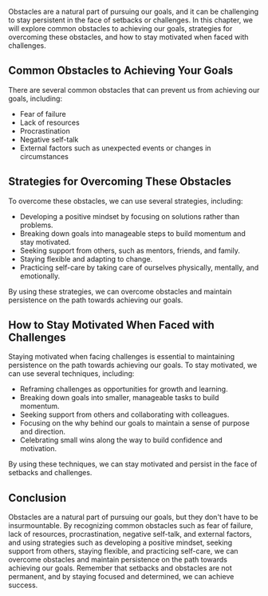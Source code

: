 
Obstacles are a natural part of pursuing our goals, and it can be challenging to stay persistent in the face of setbacks or challenges. In this chapter, we will explore common obstacles to achieving our goals, strategies for overcoming these obstacles, and how to stay motivated when faced with challenges.

Common Obstacles to Achieving Your Goals
----------------------------------------

There are several common obstacles that can prevent us from achieving our goals, including:

* Fear of failure
* Lack of resources
* Procrastination
* Negative self-talk
* External factors such as unexpected events or changes in circumstances

Strategies for Overcoming These Obstacles
-----------------------------------------

To overcome these obstacles, we can use several strategies, including:

* Developing a positive mindset by focusing on solutions rather than problems.
* Breaking down goals into manageable steps to build momentum and stay motivated.
* Seeking support from others, such as mentors, friends, and family.
* Staying flexible and adapting to change.
* Practicing self-care by taking care of ourselves physically, mentally, and emotionally.

By using these strategies, we can overcome obstacles and maintain persistence on the path towards achieving our goals.

How to Stay Motivated When Faced with Challenges
------------------------------------------------

Staying motivated when facing challenges is essential to maintaining persistence on the path towards achieving our goals. To stay motivated, we can use several techniques, including:

* Reframing challenges as opportunities for growth and learning.
* Breaking down goals into smaller, manageable tasks to build momentum.
* Seeking support from others and collaborating with colleagues.
* Focusing on the why behind our goals to maintain a sense of purpose and direction.
* Celebrating small wins along the way to build confidence and motivation.

By using these techniques, we can stay motivated and persist in the face of setbacks and challenges.

Conclusion
----------

Obstacles are a natural part of pursuing our goals, but they don't have to be insurmountable. By recognizing common obstacles such as fear of failure, lack of resources, procrastination, negative self-talk, and external factors, and using strategies such as developing a positive mindset, seeking support from others, staying flexible, and practicing self-care, we can overcome obstacles and maintain persistence on the path towards achieving our goals. Remember that setbacks and obstacles are not permanent, and by staying focused and determined, we can achieve success.
